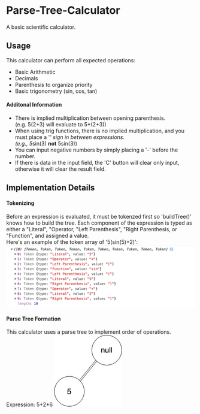 # Parse-Tree-Calculator
A basic scientific calculator.

## Usage
This calculator can perform all expected operations:
- Basic Arithmetic
- Decimals
- Parenthesis to organize priority
- Basic trigonometry (sin, cos, tan)
#### Additonal Information
- There is implied multiplication between opening parenthesis. <br /> (e.g. 5(2+3) will evaluate to 5*(2+3))
- When using trig functions, there is no implied multiplication, and you must place a '*' sign in between expressions. <br />
(e.g., 5*sin(3) **not** 5sin(3))
- You can input negative numbers by simply placing a '-' before the number.
- If there is data in the input field, the 'C' button will clear only input, otherwise it will clear the result field.

## Implementation Details
#### Tokenizing
Before an expression is evaluated, it must be tokenzed first so 'buildTree()' knows how to build the tree. 
Each component of the expression is typed as either a "Literal", "Operator, "Left Parenthesis", "Right Parenthesis, or "Function", and assigned a value. <br />
Here's an example of the token array of '5(sin(5)+2)':
![token-array](doc-images/token-array.png?raw=true)

#### Parse Tree Formation
This calculator uses a parse tree to implement order of operations. <br />
Expression: 5+2*6
![parse-tree](doc-images/parse-tree.jpg?raw=true)


